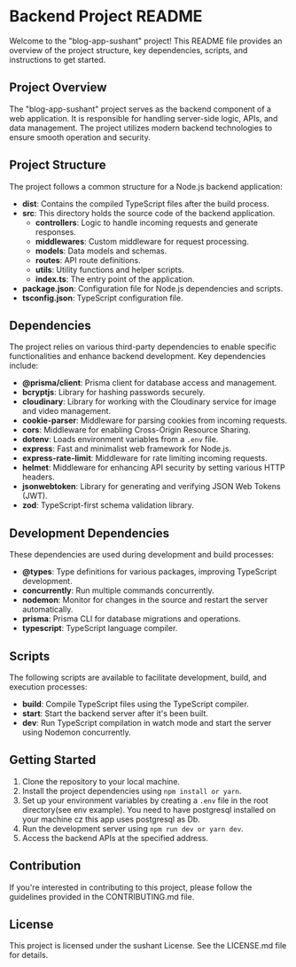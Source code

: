 # Backend Project README

Welcome to the "blog-app-sushant" project! This README file provides an overview of the project structure, key dependencies, scripts, and instructions to get started.

## Project Overview

The "blog-app-sushant" project serves as the backend component of a web application. It is responsible for handling server-side logic, APIs, and data management. The project utilizes modern backend technologies to ensure smooth operation and security.

## Project Structure

The project follows a common structure for a Node.js backend application:

- **dist**: Contains the compiled TypeScript files after the build process.
- **src**: This directory holds the source code of the backend application.
  - **controllers**: Logic to handle incoming requests and generate responses.
  - **middlewares**: Custom middleware for request processing.
  - **models**: Data models and schemas.
  - **routes**: API route definitions.
  - **utils**: Utility functions and helper scripts.
  - **index.ts**: The entry point of the application.
- **package.json**: Configuration file for Node.js dependencies and scripts.
- **tsconfig.json**: TypeScript configuration file.

## Dependencies

The project relies on various third-party dependencies to enable specific functionalities and enhance backend development. Key dependencies include:

- **@prisma/client**: Prisma client for database access and management.
- **bcryptjs**: Library for hashing passwords securely.
- **cloudinary**: Library for working with the Cloudinary service for image and video management.
- **cookie-parser**: Middleware for parsing cookies from incoming requests.
- **cors**: Middleware for enabling Cross-Origin Resource Sharing.
- **dotenv**: Loads environment variables from a `.env` file.
- **express**: Fast and minimalist web framework for Node.js.
- **express-rate-limit**: Middleware for rate limiting incoming requests.
- **helmet**: Middleware for enhancing API security by setting various HTTP headers.
- **jsonwebtoken**: Library for generating and verifying JSON Web Tokens (JWT).
- **zod**: TypeScript-first schema validation library.

## Development Dependencies

These dependencies are used during development and build processes:

- **@types**: Type definitions for various packages, improving TypeScript development.
- **concurrently**: Run multiple commands concurrently.
- **nodemon**: Monitor for changes in the source and restart the server automatically.
- **prisma**: Prisma CLI for database migrations and operations.
- **typescript**: TypeScript language compiler.

## Scripts

The following scripts are available to facilitate development, build, and execution processes:

- **build**: Compile TypeScript files using the TypeScript compiler.
- **start**: Start the backend server after it's been built.
- **dev**: Run TypeScript compilation in watch mode and start the server using Nodemon concurrently.

## Getting Started

1. Clone the repository to your local machine.
2. Install the project dependencies using `npm install or yarn`.
3. Set up your environment variables by creating a `.env` file in the root directory(see env example).
   You need to have postgresql installed on your machine cz this app uses postgresql as Db.
4. Run the development server using `npm run dev or yarn dev`.
5. Access the backend APIs at the specified address.

## Contribution

If you're interested in contributing to this project, please follow the guidelines provided in the CONTRIBUTING.md file.

## License

This project is licensed under the sushant License. See the LICENSE.md file for details.
